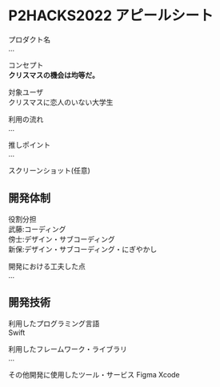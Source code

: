 # P2HACKS2022 アピールシート 

プロダクト名  
... 

コンセプト  
**クリスマスの機会は均等だ。** 

対象ユーザ  
クリスマスに恋人のいない大学生  

利用の流れ  
...  

推しポイント  
...  

スクリーンショット(任意)  

## 開発体制  

役割分担  
武藤:コーディング  
傍士:デザイン・サブコーディング  
新保:デザイン・サブコーディング・にぎやかし  

開発における工夫した点  
...  

## 開発技術 

利用したプログラミング言語  
Swift  

利用したフレームワーク・ライブラリ  
...  

その他開発に使用したツール・サービス
Figma
Xcode
